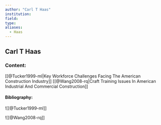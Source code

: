 ```yaml
---
author: "Carl T Haas"
institution:
field:
type:
aliases:
  - Haas
---
```


## Carl T Haas

### Content:
[[@Tucker1999-ml|Key Workforce Challenges Facing The American Construction Industry]]
[[@Wang2008-rq|Craft Training Issues In American Industrial And Commercial Construction]]

#### Bibliography:

![[@Tucker1999-ml]]

![[@Wang2008-rq]]